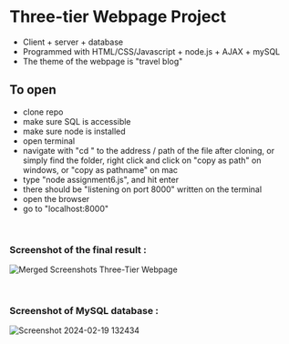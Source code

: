 # Three-tier Webpage Project 

* Client + server + database
* Programmed with HTML/CSS/Javascript + node.js + AJAX + mySQL
* The theme of the webpage is "travel blog"


## To open 
* clone repo
* make sure SQL is accessible
* make sure node is installed
* open terminal
* navigate with "cd " to the address / path of the file after cloning, or simply find the folder, right click and click on "copy as path" on windows, or "copy as pathname" on mac
* type "node assignment6.js", and hit enter
* there should be "listening on port 8000" written on the terminal
* open the browser
* go to "localhost:8000"

<br />

### Screenshot of the final result :
![Merged Screenshots Three-Tier Webpage](https://github.com/ggraciela/ThreeTierWebpage/assets/94437215/2f9c6fab-e464-46ca-bd53-9fed3d795f85)

<br />

### Screenshot of MySQL database : 
![Screenshot 2024-02-19 132434](https://github.com/ggraciela/ThreeTierWebpage/assets/94437215/b292ad03-bdde-4528-9d28-b397e3fae554)

